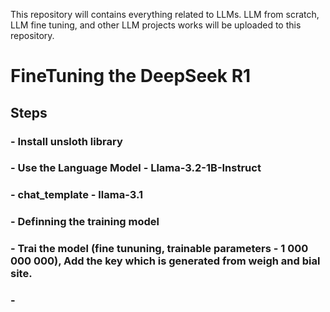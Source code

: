 This repository will contains everything related to LLMs. LLM from scratch, LLM fine tuning, and other LLM projects works will be uploaded to this repository.

# FineTuning the DeepSeek R1
## Steps
### - Install unsloth library
### - Use the Language Model - Llama-3.2-1B-Instruct
### - chat_template - llama-3.1
### - Definning the training model
### - Trai the model (fine tununing, trainable parameters - 1 000 000 000), Add the key which is generated from weigh and bial site.
### - 
